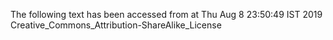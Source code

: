 The following text has been accessed from at Thu Aug 8 23:50:49 IST 2019
Creative_Commons_Attribution-ShareAlike_License
